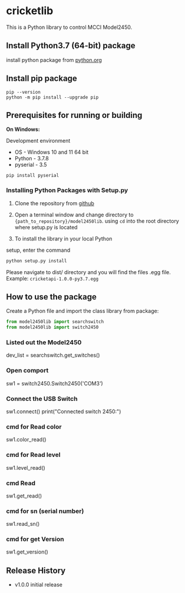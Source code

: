 # cricketlib

This is a Python library to control MCCI Model2450.

## Install Python3.7 (64-bit) package

install python package from [python.org](https://www.python.org/ftp/python/3.7.8/python-3.7.8-amd64.exe)

## Install pip package

```shell
pip --version
python -m pip install --upgrade pip
```

## Prerequisites for running or building

<strong>On Windows:</strong>

Development environment

* OS - Windows 10 and 11 64 bit
* Python - 3.7.8
* pyserial - 3.5

```shell
pip install pyserial
```

### Installing Python Packages with Setup.py

1. Clone the repository from [github](https://github.com/mcci-usb/model2450lib)

2. Open a terminal window and change directory to  `{path_to_repository}/model2450lib`. using `cd` into the root directory where setup.py is located

3. To install the library in your local Python

setup, enter the command

```bash
python setup.py install
```

Please navigate to dist/ directory and you will find the files .egg file.
Example: `cricketapi-1.0.0-py3.7.egg`

## How to use the package

Create a Python file and import the class library from package:

```python
from model2450lib import searchswitch
from model2450lib import switch2450
```

### Listed out the Model2450

dev_list = searchswitch.get_switches()

### Open comport

sw1 = switch2450.Switch2450('COM3')

### Connect the USB Switch

sw1.connect()
print("Connected switch 2450:")

### cmd for Read color

sw1.color_read()

### cmd for Read level

sw1.level_read()

### cmd Read

sw1.get_read()

### cmd for sn (serial number)

sw1.read_sn()

### cmd for get Version

sw1.get_version()






## Release History
- v1.0.0 initial release







